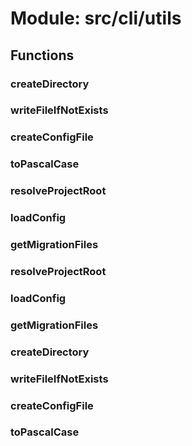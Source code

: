 # Module: src/cli/utils

## Functions

### createDirectory

### writeFileIfNotExists

### createConfigFile

### toPascalCase

### resolveProjectRoot

### loadConfig

### getMigrationFiles

### resolveProjectRoot

### loadConfig

### getMigrationFiles

### createDirectory

### writeFileIfNotExists

### createConfigFile

### toPascalCase


